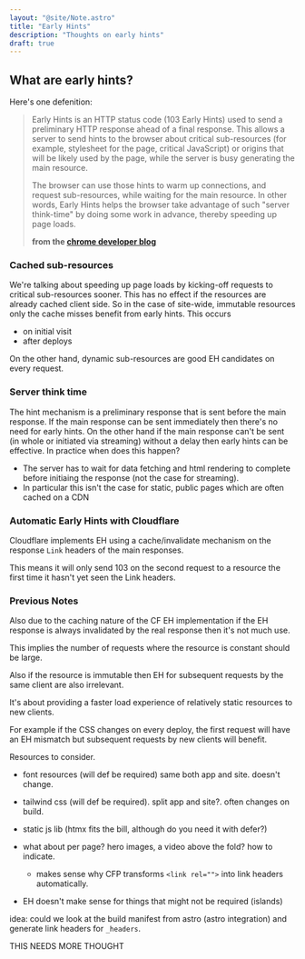 ```yaml
---
layout: "@site/Note.astro"
title: "Early Hints"
description: "Thoughts on early hints"
draft: true
---
```


## What are early hints? 

Here's one defenition:

> Early Hints is an HTTP status code (103 Early Hints) used to send a preliminary HTTP response ahead of a final response. This allows a server to send hints to the browser about critical sub-resources (for example, stylesheet for the page, critical JavaScript) or origins that will be likely used by the page, while the server is busy generating the main resource. 
>
> The browser can use those hints to warm up connections, and request sub-resources, while waiting for the main resource. In other words, Early Hints helps the browser take advantage of such "server think-time" by doing some work in advance, thereby speeding up page loads.
>
> **from the [chrome developer blog][1]**


### Cached sub-resources

We're talking about speeding up page loads by kicking-off requests to critical sub-resources sooner.
This has no effect if the resources are already cached client side. So in the case of
site-wide, immutable resources only the cache misses benefit from early hints. This occurs

   - on initial visit
   - after deploys

On the other hand, dynamic sub-resources are good EH candidates on every request.

### Server think time
   
The hint mechanism is a preliminary response that is sent before the main response. 
If the main response can be sent immediately then there's no need for early hints.
On the other hand if the main response can't be sent 
(in whole or initiated via streaming) without a delay then early hints
can be effective. In practice when does this happen?

  - The server has to wait for data fetching and html rendering to complete before
    initiaing the response (not the case for streaming).
  - In particular this isn't the case for static, public pages which are often 
    cached on a CDN

### Automatic Early Hints with Cloudflare
   
Cloudflare implements EH using a cache/invalidate mechanism on the
response `Link` headers of the main responses.

This means it will only send 103 on the second request to a resource
the first time it hasn't yet seen the Link headers.

### Previous Notes


Also due to the caching nature of the CF EH implementation if the 
EH response is always invalidated by the real response then it's not much 
use. 

This implies the number of requests where the resource is constant should
be large. 

Also if the resource is immutable then EH for subsequent requests by the same
client are also irrelevant.

It's about providing a faster load experience of relatively static resources 
to new clients.

For example if the CSS changes on every deploy, the first request will have an
EH mismatch but subsequent requests by new clients will benefit.

Resources to consider.
- font resources (will def be required) same both app and site. doesn't change.
- tailwind css (will def be required). split app and site?. often changes on build.
- static js lib (htmx fits the bill, although do you need it with defer?)

- what about per page? hero images, a video above the fold? how to indicate.
  - makes sense why CFP transforms `<link rel="">` into link headers automatically.

- EH doesn't make sense for things that might not be required (islands)

idea: could we look at the build manifest from astro (astro integration)
and generate link headers for `_headers`.

THIS NEEDS MORE THOUGHT

[1]: https://developer.chrome.com/blog/early-hints/
[2]: https://developers.cloudflare.com/cache/about/early-hints/
[3]: https://blog.cloudflare.com/early-hints/
